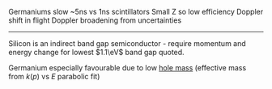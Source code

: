 Germaniums slow ~5ns vs 1ns scintillators
Small Z so low efficiency
Doppler shift in flight
Doppler broadening from uncertainties

---

Silicon is an indirect band gap semiconductor - require momentum and energy change for lowest $1.1\eV$ band gap quoted.

Germanium especially favourable due to low [hole mass](https://ecee.colorado.edu/~bart/book/effmass.htm) (effective mass from $k(p)$ vs $E$ parabolic fit)